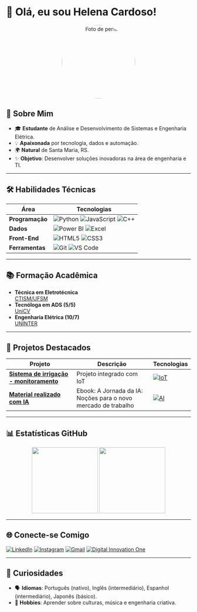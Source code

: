 # 👋 Olá, eu sou Helena Cardoso! 

<div align="center">
  <img src="https://github.com/HelenaCard.png" width="200px" alt="Foto de perfil" style="border-radius: 50%;">
</div>

## 🚀 Sobre Mim
- 🎓 **Estudante** de Análise e Desenvolvimento de Sistemas e Engenharia Elétrica.
- 💡 **Apaixonada** por tecnologia, dados e automação.
- 🌍 **Natural** de Santa Maria, RS.
- ✨ **Objetivo**: Desenvolver soluções inovadoras na área de engenharia e TI.

---

## 🛠 Habilidades Técnicas

| **Área**         | **Tecnologias**                                                                                       |
|-------------------|-------------------------------------------------------------------------------------------------------|
| **Programação**   | ![Python](https://img.shields.io/badge/Python-3776AB?logo=python&logoColor=white) ![JavaScript](https://img.shields.io/badge/JavaScript-F7DF1E?logo=javascript&logoColor=black) ![C++](https://img.shields.io/badge/C++-00599C?style=for-the-badge&logo=c%2B%2B&logoColor=white)
| **Dados**         | ![Power BI](https://img.shields.io/badge/Power_BI-F2C811?logo=powerbi&logoColor=black) ![Excel](https://img.shields.io/badge/Excel-217346?logo=microsoftexcel&logoColor=white) |
| **Front-End**     | ![HTML5](https://img.shields.io/badge/HTML5-E34F26?logo=html5&logoColor=white) ![CSS3](https://img.shields.io/badge/CSS3-1572B6?logo=css3&logoColor=white) |
| **Ferramentas**   | ![Git](https://img.shields.io/badge/Git-F05032?logo=git&logoColor=white) ![VS Code](https://img.shields.io/badge/VS_Code-007ACC?logo=visualstudiocode&logoColor=white) |

---

## 📚 Formação Acadêmica
- **Técnica em Eletrotécnica**  
  [CTISM/UFSM](https://www.ufsm.br/unidades-universitarias/ctism/)  
- **Tecnóloga em ADS (5/5)**  
  [UniCV](https://unicv.edu.br/)  
- **Engenharia Elétrica (10/7)**  
  [UNINTER](https://www.uninter.com/)  

---

## 🌟 Projetos Destacados

| Projeto | Descrição | Tecnologias | 
|---------|-----------|-------------|
| **[Sistema de irrigação - monitoramento](https://github.com/HelenaCard/Iot-para-sistema-de-irriga-o---monitoramento.git)** | Projeto integrado com IoT | [![IoT](https://img.shields.io/badge/IoT-FF6F00?style=for-the-badge&logo=arduino&logoColor=white)](https://github.com/topics/iot) |
| **[Material realizado com IA](https://github.com/HelenaCard/lab-natty-or-not)** | Ebook: A Jornada da IA: Noções para o novo mercado de trabalho | [![AI](https://img.shields.io/badge/Inteligência_Artificial-FFD700?style=for-the-badge&logo=openai&logoColor=black)](https://github.com/topics/artificial-intelligence) |

---

## 📊 Estatísticas GitHub

<div align="center">
  <img height="180em" src="https://github-readme-stats.vercel.app/api?username=HelenaCard&show_icons=true&theme=dracula&hide_border=true">
  <img height="180em" src="https://github-readme-stats.vercel.app/api/top-langs/?username=HelenaCard&layout=compact&theme=dracula&hide_border=true">
</div>


---

## 🌐 Conecte-se Comigo

[![LinkedIn](https://img.shields.io/badge/LinkedIn-0077B5?style=for-the-badge&logo=linkedin&logoColor=white)](https://www.linkedin.com/in/helena-cardoso-9b2b9b200/)
[![Instagram](https://img.shields.io/badge/Instagram-E4405F?style=for-the-badge&logo=instagram&logoColor=white)](https://www.instagram.com/helenas.cardoso/)
[![Gmail](https://img.shields.io/badge/Gmail-D14836?style=for-the-badge&logo=gmail&logoColor=white)](mailto:helenascardoso9@gmail.com)
[![Digital Innovation One](https://img.shields.io/badge/DIO-000?style=for-the-badge&logo=data:image/png;base64,iVBORw0KGgoAAAANSUhEUgAAABAAAAAQCAYAAAAf8/9hAAAABmJLR0QA/wD/AP+gvaeTAAAACXBIWXMAAAsTAAALEwEAmpwYAAAAB3RJTUUH4QgJDxMZqgHNKAAAAB1pVFh0Q29tbWVudAAAAAAAQ3JlYXRlZCB3aXRoIEdJTVBkLmUHAAAAJUlEQVQ4y2NgGAWjYBSMAloB4/8RDP7//8/AyMj4HwpgYmJiGKkBAJ1ZBbX4S3i5AAAAAElFTkSuQmCC&color=8A2BE2)](https://www.dio.me/users/helenasoarescardoso)

---

## 🎨 Curiosidades
- 🗣️ **Idiomas**: Português (nativo), Inglês (intermediário), Espanhol (intermediário), Japonês (básico).
- 🎵 **Hobbies**: Aprender sobre culturas, música e engenharia criativa.
